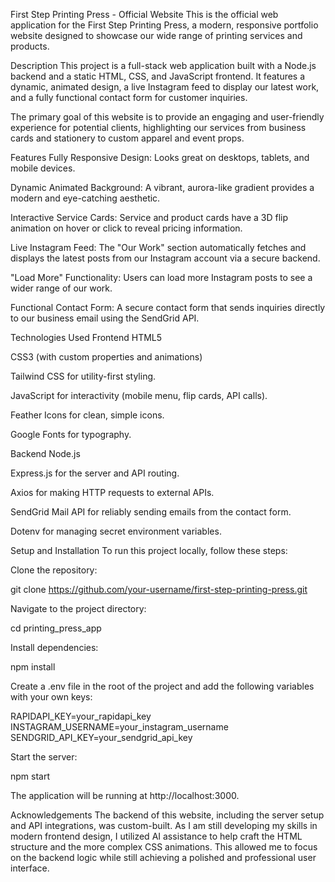 First Step Printing Press - Official Website
This is the official web application for the First Step Printing Press, a modern, responsive portfolio website designed to showcase our wide range of printing services and products.

Description
This project is a full-stack web application built with a Node.js backend and a static HTML, CSS, and JavaScript frontend. It features a dynamic, animated design, a live Instagram feed to display our latest work, and a fully functional contact form for customer inquiries.

The primary goal of this website is to provide an engaging and user-friendly experience for potential clients, highlighting our services from business cards and stationery to custom apparel and event props.

Features
Fully Responsive Design: Looks great on desktops, tablets, and mobile devices.

Dynamic Animated Background: A vibrant, aurora-like gradient provides a modern and eye-catching aesthetic.

Interactive Service Cards: Service and product cards have a 3D flip animation on hover or click to reveal pricing information.

Live Instagram Feed: The "Our Work" section automatically fetches and displays the latest posts from our Instagram account via a secure backend.

"Load More" Functionality: Users can load more Instagram posts to see a wider range of our work.

Functional Contact Form: A secure contact form that sends inquiries directly to our business email using the SendGrid API.

Technologies Used
Frontend
HTML5

CSS3 (with custom properties and animations)

Tailwind CSS for utility-first styling.

JavaScript for interactivity (mobile menu, flip cards, API calls).

Feather Icons for clean, simple icons.

Google Fonts for typography.

Backend
Node.js

Express.js for the server and API routing.

Axios for making HTTP requests to external APIs.

SendGrid Mail API for reliably sending emails from the contact form.

Dotenv for managing secret environment variables.

Setup and Installation
To run this project locally, follow these steps:

Clone the repository:

git clone https://github.com/your-username/first-step-printing-press.git

Navigate to the project directory:

cd printing_press_app

Install dependencies:

npm install

Create a .env file in the root of the project and add the following variables with your own keys:

RAPIDAPI_KEY=your_rapidapi_key
INSTAGRAM_USERNAME=your_instagram_username
SENDGRID_API_KEY=your_sendgrid_api_key

Start the server:

npm start

The application will be running at http://localhost:3000.

Acknowledgements
The backend of this website, including the server setup and API integrations, was custom-built. As I am still developing my skills in modern frontend design, I utilized AI assistance to help craft the HTML structure and the more complex CSS animations. This allowed me to focus on the backend logic while still achieving a polished and professional user interface.

